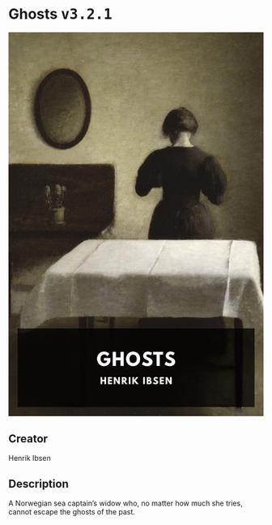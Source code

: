 
# Ghosts <kbd>v3.2.1</kbd>

<center>
  <img src="./cover-1024.jpg"/>
</center>

## Creator
Henrik Ibsen

## Description
A Norwegian sea captain’s widow who, no matter how much she tries, cannot escape the ghosts of the past.
